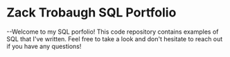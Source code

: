 # Zack Trobaugh SQL Portfolio

--Welcome to my SQL porfolio! This code repository contains examples of SQL that I've written. Feel free to take a look and don't hesitate to reach out if you have any questions!

